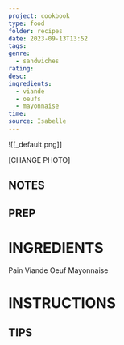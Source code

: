 ```yaml
---
project: cookbook
type: food
folder: recipes
date: 2023-09-13T13:52
tags: 
genre:
  - sandwiches
rating: 
desc: 
ingredients:
  - viande
  - oeufs
  - mayonnaise
time: 
source: Isabelle
---
```


![[_default.png]]

[CHANGE PHOTO]


## NOTES




## PREP


# INGREDIENTS

Pain
Viande
Oeuf
Mayonnaise

# INSTRUCTIONS


## TIPS



